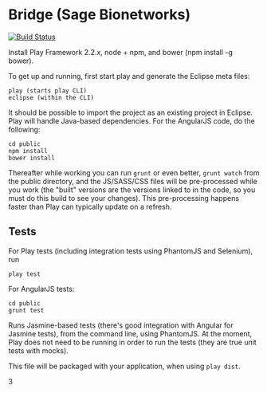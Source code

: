 Bridge (Sage Bionetworks)
=========================================

[![Build Status](https://travis-ci.org/Sage-Bionetworks/BridgePF.svg?branch=develop)](https://travis-ci.org/Sage-Bionetworks/BridgePF)

Install Play Framework 2.2.x, node + npm, and bower (npm install -g bower). 

To get up and running, first start play and generate the Eclipse meta 
files:

    play (starts play CLI)
    eclipse (within the CLI)

It should be possible to import the project as an existing project in Eclipse. 
Play will handle Java-based dependencies. For the AngularJS code, do the 
following:

    cd public
    npm install
    bower install

Thereafter while working you can run `grunt` or even better, `grunt watch` from 
the public directory, and the JS/SASS/CSS files will be pre-processed while 
you work (the "built" versions are the versions linked to in the code, so you 
must do this build to see your changes). This pre-processing happens faster than 
Play can typically update on a refresh.

Tests
-----

For Play tests (including integration tests using PhantomJS and Selenium), run

    play test

For AngularJS tests:

    cd public
    grunt test
    
Runs Jasmine-based tests (there's good integration with Angular for Jasmine tests), 
from the command line, using PhantomJS. At the moment, Play does not need to be 
running in order to run the tests (they are true unit tests with mocks). 

This file will be packaged with your application, when using `play dist`.

3
